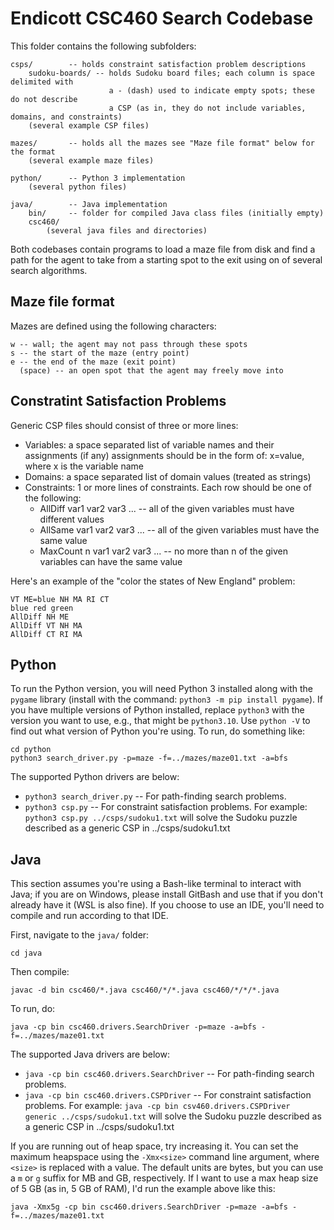 # Endicott CSC460 Search Codebase

This folder contains the following subfolders:

    csps/        -- holds constraint satisfaction problem descriptions
        sudoku-boards/ -- holds Sudoku board files; each column is space delimited with
                          a - (dash) used to indicate empty spots; these do not describe
                          a CSP (as in, they do not include variables, domains, and constraints)
        (several example CSP files)

    mazes/       -- holds all the mazes see "Maze file format" below for the format
        (several example maze files)

    python/      -- Python 3 implementation
        (several python files)

    java/        -- Java implementation
        bin/     -- folder for compiled Java class files (initially empty)
        csc460/
            (several java files and directories)

Both codebases contain programs to load a maze file from disk and find a path
for the agent to take from a starting spot to the exit using on of several
search algorithms.

## Maze file format

Mazes are defined using the following characters:

    w -- wall; the agent may not pass through these spots
    s -- the start of the maze (entry point)
    e -- the end of the maze (exit point)
      (space) -- an open spot that the agent may freely move into

## Constratint Satisfaction Problems

Generic CSP files should consist of three or more lines:
  - Variables: a space separated list of variable names and their assignments (if any)
               assignments should be in the form of: x=value, where x is the variable name
  - Domains: a space separated list of domain values (treated as strings)
  - Constraints: 1 or more lines of constraints. Each row should be one of the following:
    * AllDiff var1 var2 var3 ... -- all of the given variables must have different values
    * AllSame var1 var2 var3 ... -- all of the given variables must have the same value
    * MaxCount n var1 var2 var3 ... -- no more than n of the given variables can have the same value

Here's an example of the "color the states of New England" problem:

    VT ME=blue NH MA RI CT
    blue red green
    AllDiff NH ME
    AllDiff VT NH MA
    AllDiff CT RI MA


## Python

To run the Python version, you will need Python 3 installed along with the
`pygame` library (install with the command: `python3 -m pip install pygame`). If
you have multiple versions of Python installed, replace `python3` with the
version you want to use, e.g., that might be `python3.10`. Use `python -V` to
find out what version of Python you're using. To run, do something like:

    cd python
    python3 search_driver.py -p=maze -f=../mazes/maze01.txt -a=bfs

The supported Python drivers are below: 

  * `python3 search_driver.py` -- For path-finding search problems.
  * `python3 csp.py` -- For constraint satisfaction problems.
    For example:
        `python3 csp.py ../csps/sudoku1.txt` 
    will solve the Sudoku puzzle described as a generic CSP in ../csps/sudoku1.txt 

## Java

This section assumes you're using a Bash-like terminal to interact with Java; if
you are on Windows, please install GitBash and use that if you don't already
have it (WSL is also fine). If you choose to use an IDE, you'll need to compile
and run according to that IDE.

First, navigate to the `java/` folder:

    cd java

Then compile:

    javac -d bin csc460/*.java csc460/*/*.java csc460/*/*/*.java

To run, do:

    java -cp bin csc460.drivers.SearchDriver -p=maze -a=bfs -f=../mazes/maze01.txt


The supported Java drivers are below: 

  * `java -cp bin csc460.drivers.SearchDriver` -- For path-finding search problems.
  * `java -cp bin csc460.drivers.CSPDriver` -- For constraint satisfaction problems.
    For example:
        `java -cp bin csv460.drivers.CSPDriver generic ../csps/sudoku1.txt` 
    will solve the Sudoku puzzle described as a generic CSP in ../csps/sudoku1.txt 


If you are running out of heap space, try increasing it. You can set the maximum
heapspace using the `-Xmx<size>` command line argument, where `<size>` is
replaced with a value. The default units are bytes, but you can use a `m` or
`g` suffix for MB and GB, respectively. If I want to use a max heap size of 5 GB
(as in, 5 GB of RAM), I'd run the example above like this:

    java -Xmx5g -cp bin csc460.drivers.SearchDriver -p=maze -a=bfs -f=../mazes/maze01.txt
